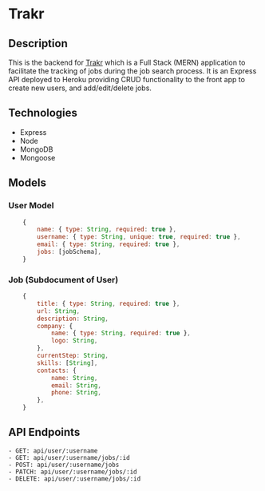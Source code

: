 # Trakr

## Description

This is the backend for [Trakr](https://github.com/Fettucine-Alfredo/trakr) which is a Full Stack (MERN) application to facilitate the tracking of jobs during the job search process. It is an Express API deployed to Heroku providing CRUD functionality to the front app to create new users, and add/edit/delete jobs.

## Technologies
   - Express
   - Node
   - MongoDB
   - Mongoose
  
## Models

### User Model
```js
	{
		name: { type: String, required: true },
		username: { type: String, unique: true, required: true },
		email: { type: String, required: true },
		jobs: [jobSchema],
	}
```

### Job (Subdocument of User)
```js
	{
		title: { type: String, required: true },
		url: String,
		description: String,
		company: {
			name: { type: String, required: true },
			logo: String,
		},
		currentStep: String,
		skills: [String],
		contacts: {
			name: String,
			email: String,
			phone: String,
		},
	}
```
## API Endpoints
    - GET: api/user/:username
    - GET: api/user/:username/jobs/:id
    - POST: api/user/:username/jobs
    - PATCH: api/user/:username/jobs/:id
    - DELETE: api/user/:username/jobs/:id
